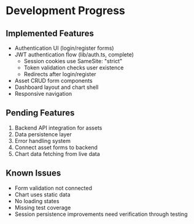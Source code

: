 # Development Progress

## Implemented Features
- Authentication UI (login/register forms)
- JWT authentication flow (lib/auth.ts, complete)
  - Session cookies use SameSite: "strict"
  - Token validation checks user existence
  - Redirects after login/register
- Asset CRUD form components
- Dashboard layout and chart shell
- Responsive navigation

## Pending Features
1. Backend API integration for assets
2. Data persistence layer
3. Error handling system
4. Connect asset forms to backend
5. Chart data fetching from live data

## Known Issues
- Form validation not connected
- Chart uses static data
- No loading states
- Missing test coverage
- Session persistence improvements need verification through testing
